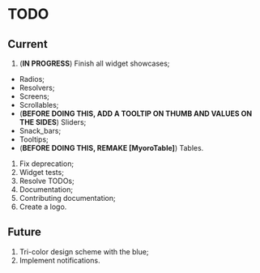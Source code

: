 # TODO

## Current

1. (**IN PROGRESS**) Finish all widget showcases;

- Radios;
- Resolvers;
- Screens;
- Scrollables;
- (**BEFORE DOING THIS, ADD A TOOLTIP ON THUMB AND VALUES ON THE SIDES**) Sliders;
- Snack_bars;
- Tooltips;
- (**BEFORE DOING THIS, REMAKE [MyoroTable]**) Tables.

1. Fix deprecation;
1. Widget tests;
1. Resolve TODOs;
1. Documentation;
1. Contributing documentation;
1. Create a logo.

## Future

1. Tri-color design scheme with the blue;
1. Implement notifications.
